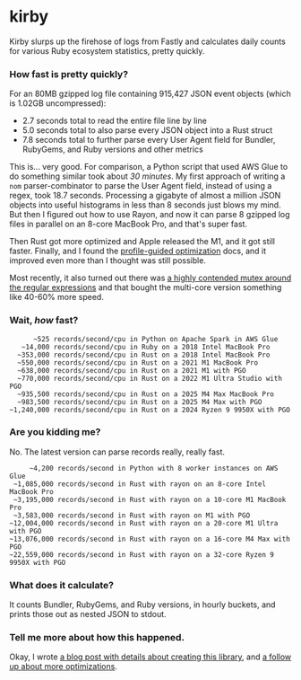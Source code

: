 # kirby

Kirby slurps up the firehose of logs from Fastly and calculates daily counts for various Ruby ecosystem statistics, pretty quickly.

### How fast is pretty quickly?

For an 80MB gzipped log file containing 915,427 JSON event objects (which is 1.02GB uncompressed):

- 2.7 seconds total to read the entire file line by line
- 5.0 seconds total to also parse every JSON object into a Rust struct
- 7.8 seconds total to further parse every User Agent field for Bundler, RubyGems, and Ruby versions and other metrics

This is... very good. For comparison, a Python script that used AWS Glue to do something similar took about _30 minutes_. My first approach of writing a `nom` parser-combinator to parse the User Agent field, instead of using a regex, took 18.7 seconds. Processing a gigabyte of almost a million JSON objects into useful histograms in less than 8 seconds just blows my mind. But then I figured out how to use Rayon, and now it can parse 8 gzipped log files in parallel on an 8-core MacBook Pro, and that's super fast.

Then Rust got more optimized and Apple released the M1, and it got still faster. Finally, and I found the [profile-guided optimization](https://doc.rust-lang.org/rustc/profile-guided-optimization.html) docs, and it improved even more than I thought was still possible.

Most recently, it also turned out there was [a highly contended mutex around the regular expressions](https://github.com/rubytogether/kirby/pull/37) and that bought the multi-core version something like 40-60% more speed.

### Wait, _how_ fast?

          ~525 records/second/cpu in Python on Apache Spark in AWS Glue
       ~14,000 records/second/cpu in Ruby on a 2018 Intel MacBook Pro
      ~353,000 records/second/cpu in Rust on a 2018 Intel MacBook Pro
      ~550,000 records/second/cpu in Rust on a 2021 M1 MacBook Pro
      ~638,000 records/second/cpu in Rust on a 2021 M1 with PGO
      ~770,000 records/second/cpu in Rust on a 2022 M1 Ultra Studio with PGO
      ~935,500 records/second/cpu in Rust on a 2025 M4 Max MacBook Pro
      ~983,500 records/second/cpu in Rust on a 2025 M4 Max with PGO
    ~1,240,000 records/second/cpu in Rust on a 2024 Ryzen 9 9950X with PGO

### Are you kidding me?

No. The latest version can parse records really, really fast.

         ~4,200 records/second in Python with 8 worker instances on AWS Glue
     ~1,085,000 records/second in Rust with rayon on an 8-core Intel MacBook Pro
     ~3,195,000 records/second in Rust with rayon on a 10-core M1 MacBook Pro
     ~3,583,000 records/second in Rust with rayon on M1 with PGO
    ~12,004,000 records/second in Rust with rayon on a 20-core M1 Ultra with PGO
    ~13,076,000 records/second in Rust with rayon on a 16-core M4 Max with PGO
    ~22,559,000 records/second in Rust with rayon on a 32-core Ryzen 9 9950X with PGO

### What does it calculate?

It counts Bundler, RubyGems, and Ruby versions, in hourly buckets, and prints those out as nested JSON to stdout.

### Tell me more about how this happened.

Okay, I wrote [a blog post with details about creating this library](https://andre.arko.net/2018/10/25/parsing-logs-230x-faster-with-rust/), and [a follow up about more optimizations](https://andre.arko.net/2019/01/11/parsing-logs-faster-with-rust-continued/).
